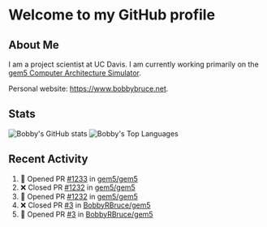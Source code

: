 # Welcome to my GitHub profile

## About Me

I am a project scientist at UC Davis. I am currently working primarily on the [gem5 Computer Architecture Simulator](https://github.com/gem5).

Personal website: <https://www.bobbybruce.net>.

## Stats

![Bobby's GitHub stats](https://github-readme-stats.vercel.app/api?username=bobbyrbruce&show_icons=true&theme=responsive&include_all_commits=true&count_private=true&show=reviews&disable_animations=true)
![Bobby's Top Languages ](https://github-readme-stats.vercel.app/api/top-langs/?username=bobbyrbruce&layout=compact&theme=responsive&count_private=true&langs_count=10&disable_animations=true)

## Recent Activity

<!--START_SECTION:activity-->
1. 💪 Opened PR [#1233](https://github.com/gem5/gem5/pull/1233) in [gem5/gem5](https://github.com/gem5/gem5)
2. ❌ Closed PR [#1232](https://github.com/gem5/gem5/pull/1232) in [gem5/gem5](https://github.com/gem5/gem5)
3. 💪 Opened PR [#1232](https://github.com/gem5/gem5/pull/1232) in [gem5/gem5](https://github.com/gem5/gem5)
4. ❌ Closed PR [#3](https://github.com/BobbyRBruce/gem5/pull/3) in [BobbyRBruce/gem5](https://github.com/BobbyRBruce/gem5)
5. 💪 Opened PR [#3](https://github.com/BobbyRBruce/gem5/pull/3) in [BobbyRBruce/gem5](https://github.com/BobbyRBruce/gem5)
<!--END_SECTION:activity-->
